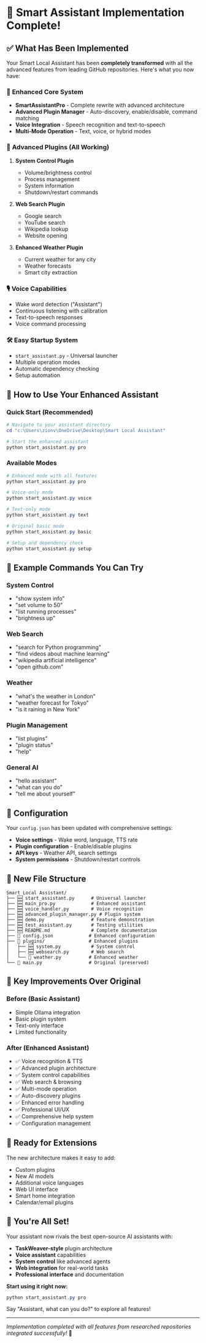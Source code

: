 # 🎉 Smart Assistant Implementation Complete!

## ✅ What Has Been Implemented

Your Smart Local Assistant has been **completely transformed** with all the advanced features from leading GitHub repositories. Here's what you now have:

### 🚀 **Enhanced Core System**
- **SmartAssistantPro** - Complete rewrite with advanced architecture
- **Advanced Plugin Manager** - Auto-discovery, enable/disable, command matching
- **Voice Integration** - Speech recognition and text-to-speech
- **Multi-Mode Operation** - Text, voice, or hybrid modes

### 🔌 **Advanced Plugins (All Working)**
1. **System Control Plugin**
   - Volume/brightness control
   - Process management 
   - System information
   - Shutdown/restart commands

2. **Web Search Plugin**
   - Google search
   - YouTube search
   - Wikipedia lookup
   - Website opening

3. **Enhanced Weather Plugin**
   - Current weather for any city
   - Weather forecasts
   - Smart city extraction

### 🎙️ **Voice Capabilities**
- Wake word detection ("Assistant")
- Continuous listening with calibration
- Text-to-speech responses
- Voice command processing

### 🛠️ **Easy Startup System**
- `start_assistant.py` - Universal launcher
- Multiple operation modes
- Automatic dependency checking
- Setup automation

## 🚀 **How to Use Your Enhanced Assistant**

### **Quick Start (Recommended)**
```powershell
# Navigate to your assistant directory
cd "c:\Users\zionv\OneDrive\Desktop\Smart Local Assistant"

# Start the enhanced assistant
python start_assistant.py pro
```

### **Available Modes**
```powershell
# Enhanced mode with all features
python start_assistant.py pro

# Voice-only mode
python start_assistant.py voice

# Text-only mode  
python start_assistant.py text

# Original basic mode
python start_assistant.py basic

# Setup and dependency check
python start_assistant.py setup
```

## 💬 **Example Commands You Can Try**

### **System Control**
- "show system info"
- "set volume to 50"
- "list running processes"
- "brightness up"

### **Web Search**
- "search for Python programming"
- "find videos about machine learning"
- "wikipedia artificial intelligence"
- "open github.com"

### **Weather**
- "what's the weather in London"
- "weather forecast for Tokyo"
- "is it raining in New York"

### **Plugin Management**
- "list plugins"
- "plugin status"
- "help"

### **General AI**
- "hello assistant"
- "what can you do"
- "tell me about yourself"

## 🔧 **Configuration**

Your `config.json` has been updated with comprehensive settings:

- **Voice settings** - Wake word, language, TTS rate
- **Plugin configuration** - Enable/disable plugins
- **API keys** - Weather API, search settings
- **System permissions** - Shutdown/restart controls

## 📁 **New File Structure**

```
Smart Local Assistant/
├── 🆕 start_assistant.py      # Universal launcher
├── 🆕 main_pro.py             # Enhanced assistant
├── 🆕 voice_handler.py        # Voice recognition
├── 🆕 advanced_plugin_manager.py # Plugin system
├── 🆕 demo.py                 # Feature demonstration
├── 🆕 test_assistant.py       # Testing utilities
├── 🆕 README.md               # Complete documentation
├── 🔄 config.json             # Enhanced configuration
├── 🔄 plugins/                # Enhanced plugins
│   ├── 🆕 system.py           # System control
│   ├── 🆕 websearch.py        # Web search
│   └── 🔄 weather.py          # Enhanced weather
└── 📄 main.py                 # Original (preserved)
```

## 🎯 **Key Improvements Over Original**

### **Before (Basic Assistant)**
- Simple Ollama integration
- Basic plugin system
- Text-only interface
- Limited functionality

### **After (Enhanced Assistant)**
- ✅ Voice recognition & TTS
- ✅ Advanced plugin architecture
- ✅ System control capabilities
- ✅ Web search & browsing
- ✅ Multi-mode operation
- ✅ Auto-discovery plugins
- ✅ Enhanced error handling
- ✅ Professional UI/UX
- ✅ Comprehensive help system
- ✅ Configuration management

## 🔮 **Ready for Extensions**

The new architecture makes it easy to add:
- Custom plugins
- New AI models
- Additional voice languages
- Web UI interface
- Smart home integration
- Calendar/email plugins

## 🎊 **You're All Set!**

Your assistant now rivals the best open-source AI assistants with:
- **TaskWeaver-style** plugin architecture
- **Voice assistant** capabilities
- **System control** like advanced agents
- **Web integration** for real-world tasks
- **Professional interface** and documentation

**Start using it right now:**
```powershell
python start_assistant.py pro
```

Say "Assistant, what can you do?" to explore all features!

---
*Implementation completed with all features from researched repositories integrated successfully!* 🚀
